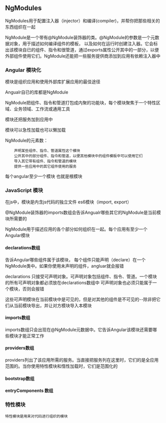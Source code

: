 ## NgModules
NgModules用于配置注入器（injector）和编译(compiler)，并帮你把那些相关的东西组织在一起

NgModule是一个带有@NgModule装饰器的类。@NgModule的参数是一个元数据对象，用于描述如何编译组件的模板，
以及如何在运行时创建注入器。它会标出该模块自已的组件、指令和很管道，通过exports属性公开其中的一部分，以便
外部组件使用它们。NgModule还能把一些服务提供商添加到应用有依赖注入器中


### Angular 模块化
模块是组织应用和使用外部库扩展应用的最佳途径

Angualr自已的库都是NgModule

NgModule把组件、指令和管道打包成内聚的功能块，每个模块聚焦于一个特性区域、业务领域、工作流或通用工具

模块还把服务加到应用中

模块可以急性加载也可以懒加载

NgModule的元素数：
```
    声明某些组件、指令、管道属性这个模块
    公开其中的部分组件、指令和管道，以便其他模块中的组件模板中可以使用它们
    导入其它带有组件、指令和管道的模块
    提供一些应用中的其它组件使用的服务
```

每个angular至少一个模块 也就是根模块


### JavaScript 模块
在js中，模块是内含js代码的独立文件 es6模块（import, export）

@NgModule装饰器的imports数组会告诉Angualr哪些其它的NgModule是当前模块所需要的

NgModule用于描述应用的各个部分如何组织在一起。每个应用有至少一个Angular模块

#### declarations数组
告诉Angular哪些组件属于该模块，
每个组件只能声明（declare）在一个NgModule类中。如果你使用未声明的组件，angluar就会报错

declarations 只接受可声明对象。可声明对象包括组件、指令、管道。一个模块的所有可声明对象都必须放在declarations数组中
可声明对象也必须只能属于一个模块，否则会报错

这些可声明模块在当前模块中是可见的，但是对其他的组件是不可见的--除非把它们从当前模块导出，并让对方模块导入本模块

#### imports数组
imports数组只会出现在@NgModule元数据中。它告诉Angular该模块还需要哪些模块才能正常工作

#### providers数组
providers列出了该应用所需的服务。当直接把服务列在这里时，它们的是全应用范围的。当你使用特性模块和惰性加载时，它们是范围化的

#### bootstrap数组

#### entryComponents 数组

### 特性模块
    特性模块是用来对代码进行组织的模块


